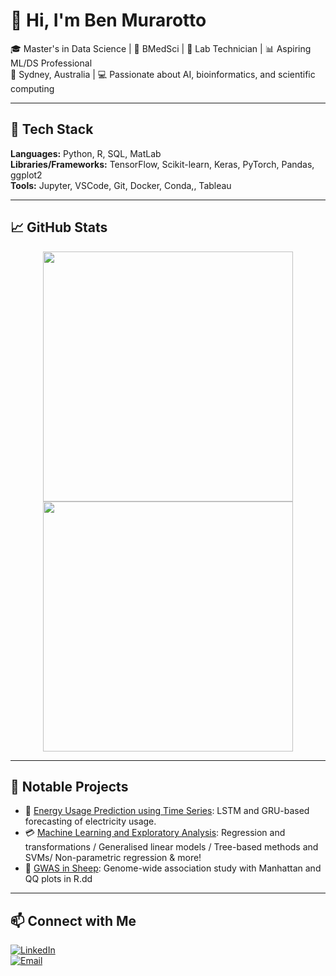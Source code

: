 # 👋 Hi, I'm Ben Murarotto

🎓 Master's in Data Science | 🧬 BMedSci | 🧪 Lab Technician | 📊 Aspiring ML/DS Professional  
📍 Sydney, Australia | 💻 Passionate about AI, bioinformatics, and scientific computing

---

## 🚀 Tech Stack
**Languages:** Python, R, SQL, MatLab  
**Libraries/Frameworks:** TensorFlow, Scikit-learn, Keras, PyTorch, Pandas, ggplot2  
**Tools:** Jupyter, VSCode, Git, Docker, Conda,, Tableau  

---

## 📈 GitHub Stats
<p align="center">
  <img src="https://github-readme-stats.vercel.app/api?username=BenJMurarotto&show_icons=true&theme=radical" width="400" />
  <img src="https://github-readme-stats.vercel.app/api/top-langs/?username=BenJMurarotto&layout=compact&theme=radical" width="400" />
</p>

---

## 🧠 Notable Projects
- 🔬 [Energy Usage Prediction using Time Series](https://github.com/BenJMurarotto/time-series-forecasting-energy): LSTM and GRU-based forecasting of electricity usage.
- 💳 [Machine Learning and Exploratory Analysis](https://github.com/BenJMurarotto/data-analysis): Regression and transformations / Generalised linear models / Tree-based methods and SVMs/ Non-parametric regression & more!
- 🔢 [GWAS in Sheep](https://github.com/BenJMurarotto/sheep-gwas): Genome-wide association study with Manhattan and QQ plots in R.dd

---



## 📫 Connect with Me
[![LinkedIn](https://img.shields.io/badge/LinkedIn-blue?logo=linkedin&style=flat-square)](https://linkedin.com/in/benmurarotto)  
[![Email](https://img.shields.io/badge/Email-grey?logo=gmail&style=flat-square)](mailto:bmurarotto@gmail.com)

